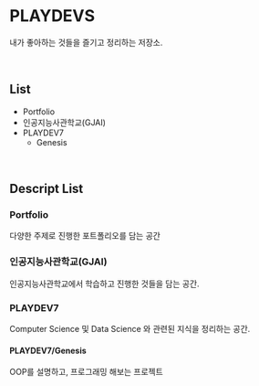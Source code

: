 # PLAYDEVS  

내가 좋아하는 것들을 즐기고 정리하는 저장소.  

<br>

## List
- Portfolio  
- 인공지능사관학교(GJAI)  
- PLAYDEV7  
    - Genesis  


<br>

## Descript List

### Portfolio
다양한 주제로 진행한 포트폴리오를 담는 공간 

### 인공지능사관학교(GJAI)
인공지능사관학교에서 학습하고 진행한 것들을 담는 공간.  

### PLAYDEV7
Computer Science 및 Data Science 와 관련된 지식을 정리하는 공간.

#### PLAYDEV7/Genesis
OOP를 설명하고, 프로그래밍 해보는 프로젝트